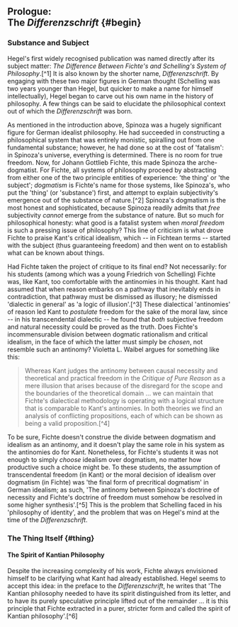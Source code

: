 ## Prologue:<br>The *Differenzschrift* {#begin}

### Substance and Subject

Hegel's first widely recognised publication was named directly after its subject
matter: *The Difference Between Fichte's and Schelling's System of
Philosophy*.[^1] It is also known by the shorter name, *Differenzschrift*. By
engaging with these two major figures in German thought (Schelling was two years
younger than Hegel, but quicker to make a name for himself intellectually),
Hegel began to carve out his own name in the history of philosophy. A few things
can be said to elucidate the philosophical context out of which the
*Differenzschrift* was born.

As mentioned in the introduction above, Spinoza was a hugely significant figure
for German idealist philosophy. He had succeeded in constructing a philosophical
system that was entirely monistic, spiralling out from one fundamental
substance; however, he had done so at the cost of 'fatalism': in Spinoza's
universe, everything is determined. There is no room for true freedom. Now, for
Johann Gottlieb Fichte, this made Spinoza the arche-dogmatist. For Fichte, all
systems of philosophy proceed by abstracting from either one of the two
principle entities of experience: 'the thing' or 'the subject'; *dogmatism* is
Fichte's name for those systems, like Spinoza's, who put the 'thing' (or
'substance') first, and attempt to explain subjectivity's emergence out of the
substance of nature.[^2] Spinoza's dogmatism is the most honest and
sophisticated, because Spinoza readily admits that *free* subjectivity *cannot*
emerge from the substance of nature. But so much for philosophical honesty: what
good is a fatalist system when *moral freedom* is such a pressing issue of
philosophy? This line of criticism is what drove Fichte to praise Kant's
critical idealism, which -- in Fichtean terms -- started with the subject (thus
guaranteeing freedom) and then went on to establish what can be known about
things.

Had Fichte taken the project of critique to its final end? Not necessarily: for
his students (among which was a young Friedrich von Schelling) Fichte was, like
Kant, too comfortable with the antinomies in his thought. Kant had assumed that
when reason embarks on a pathway that inevitably ends in contradiction, that
pathway must be dismissed as illusory; he dismissed 'dialectic in general' as 'a
logic of illusion'.[^3] These dialectical 'antinomies' of reason led Kant to
*postulate* freedom for the sake of the moral law, since -- in his
transcendental dialectic -- he found that *both* subjective freedom and natural
necessity could be proved as the truth. Does Fichte's incommensurable division
between dogmatic rationalism and critical idealism, in the face of which the
latter must simply be *chosen*, not resemble such an antinomy? Violetta L.
Waibel argues for something like this:

> Whereas Kant judges the antinomy between causal necessity and theoretical and
> practical freedom in the *Critique of Pure Reason* as a mere illusion that
> arises because of the disregard for the scope and the boundaries of the
> theoretical domain ... we can maintain that Fichte's dialectical methodology
> is operating with a logical structure that is comparable to Kant's antinomies.
> In both theories we find an analysis of conflicting propositions, each of
> which can be shown as being a valid proposition.[^4]

To be sure, Fichte doesn't construe the divide between dogmatism and idealism as
an antinomy, and it doesn't play the same role in his system as the antinomies
do for Kant. Nonetheless, for Fichte's students it was not enough to simply
*choose* idealism over dogmatism, no matter how productive such a choice might
be. To these students, the assumption of transcendental freedom (in Kant) or the
moral decision of idealism over dogmatism (in Fichte) was 'the final form of
precritical dogmatism' in German idealism; as such, 'The antinomy between
Spinoza's doctrine of necessity and Fichte's doctrine of freedom must somehow be
resolved in some higher synthesis'.[^5] This is the problem that Schelling faced
in his 'philosophy of identity', and the problem that was on Hegel's mind at the
time of the *Differenzschrift*.

### The Thing Itself {#thing}

#### The Spirit of Kantian Philosophy

Despite the increasing complexity of his work, Fichte always envisioned himself
to be clarifying what Kant had already established. Hegel seems to accept this
idea: in the preface to the *Differenzschrift*, he writes that 'The Kantian
philosophy needed to have its spirit distinguished from its letter, and to have
its purely speculative principle lifted out of the remainder ... it is this
principle that Fichte extracted in a purer, stricter form and called the spirit
of Kantian philosophy'.[^6]

